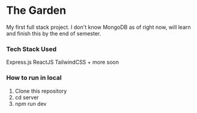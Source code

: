 # The Garden
My first full stack project. I don't know MongoDB as of right now, will learn and finish this by the end of semester.

### Tech Stack Used
Express.js ReactJS TailwindCSS + more soon

### How to run in local
1. Clone this repository
2. cd server
3. npm run dev
